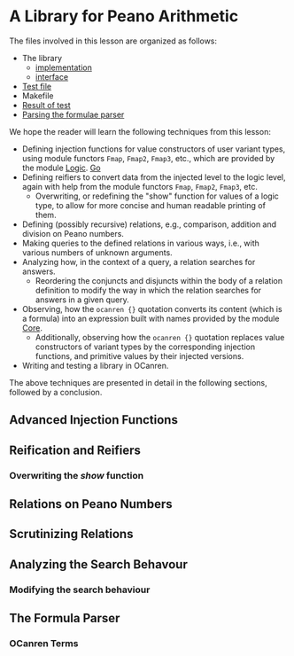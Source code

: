 # A Library for Peano Arithmetic

The files involved in this lesson are organized as follows:

- The library
  - [implementation](peano.ml)
  - [interface](peano.mli)
- [Test file](test.ml)
- Makefile
- [Result of test](answers.txt)
- [Parsing the formulae parser](ocanren_expr.md) 

We hope the reader will learn the following techniques from this lesson:
- Defining injection functions for value constructors of user variant types, using module functors
  `Fmap`, `Fmap2`, `Fmap3`, etc., which are provided by the module [Logic](../../Installation/ocanren/src/core/Logic.mli).  [Go](#advanced-injection-functions)
- Defining reifiers to convert data from the injected level to the logic level,
  again with help from the module functors  `Fmap`, `Fmap2`, `Fmap3`, etc.
  - Overwriting, or redefining the "show" function for values of a logic type,
    to allow for more concise and human readable printing of them.
- Defining (possibly recursive) relations, e.g.,  comparison, addition and division on Peano numbers.
- Making queries to the defined relations in various ways, i.e., with various numbers
  of unknown arguments. 
- Analyzing how, in the context of a query, a relation searches for answers.
  - Reordering the conjuncts and disjuncts within the body of a relation definition
    to modify the way in which the relation searches for answers in a given query.
- Observing, how the `ocanren {}` quotation converts its content (which is a formula) into
  an expression built with names  provided by the module [Core](../../Installation/ocanren/src/core/Core.mli).
     - Additionally, observing how the `ocanren {}` quotation replaces  value constructors
     of variant types by the corresponding injection functions, and primitive values by their
     injected versions.
- Writing and testing a library in OCanren.

The above techniques are presented in detail in the following sections, followed by a conclusion.

## Advanced Injection Functions

## Reification and Reifiers

### Overwriting the _show_ function

## Relations on Peano Numbers

## Scrutinizing Relations

## Analyzing the Search Behavour

### Modifying the search behaviour

## The Formula Parser

### OCanren Terms